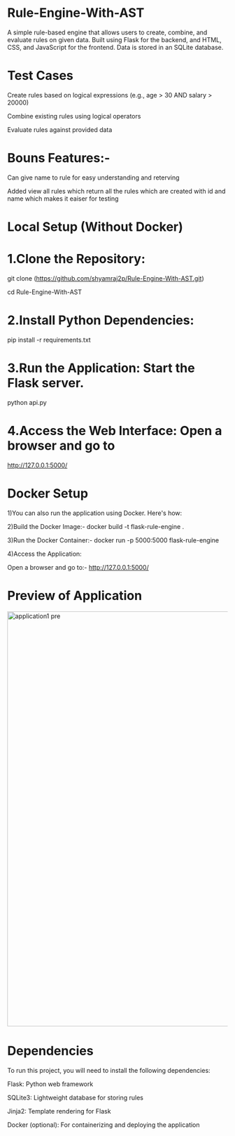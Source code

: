 # Rule-Engine-With-AST
A simple rule-based engine that allows users to create, combine, and evaluate rules on given data. Built using Flask for the backend, and HTML, CSS, and JavaScript for the frontend. Data is stored in an SQLite database.
# Test Cases
Create rules based on logical expressions (e.g., age > 30 AND salary > 20000)

Combine existing rules using logical operators

Evaluate rules against provided data

# Bouns Features:-
Can give name to rule for easy understanding and reterving 

Added view all rules which return all the rules which are created with id and name which makes it eaiser for testing


# Local Setup (Without Docker)
# 1.Clone the Repository:

git clone (https://github.com/shyamraj2p/Rule-Engine-With-AST.git)

cd Rule-Engine-With-AST
# 2.Install Python Dependencies:

pip install -r requirements.txt

# 3.Run the Application: Start the Flask server.

python api.py

# 4.Access the Web Interface: Open a browser and go to

http://127.0.0.1:5000/

# Docker Setup
1)You can also run the application using Docker. Here's how:

2)Build the Docker Image:- docker build -t flask-rule-engine .

3)Run the Docker Container:- docker run -p 5000:5000 flask-rule-engine

4)Access the Application:

Open a browser and go to:- http://127.0.0.1:5000/

# Preview of Application
<img width="946" alt="application1 pre" src="https://github.com/user-attachments/assets/a15f0d28-7840-46b7-bfaa-0d46dc51402f">



# Dependencies
To run this project, you will need to install the following dependencies:

Flask: Python web framework

SQLite3: Lightweight database for storing rules

Jinja2: Template rendering for Flask

Docker (optional): For containerizing and deploying the application



